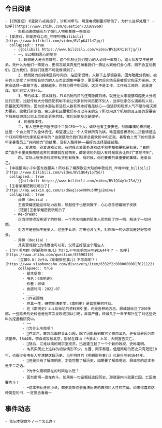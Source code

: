 ## 今日阅读
	- [《西游记》书里猪八戒挑担子，沙和尚牵马，可是电视剧里却颠倒了，为什么这样处理？ - 知乎](https://www.zhihu.com/question/33169969)
		- 影视动画改编会为了强化人物形象做一些改动
	- [爱游戏，别爱游戏公司_哔哩哔哩bilibili](https://www.bilibili.com/video/BV1pK411d7jq/)
	  collapsed:: true
		- {{bilibili https://www.bilibili.com/video/BV1pK411d7jq/}}
		- 一，ELO机制恶心的地方
		  1，玩家是人是会怠惰的，这个机制让我们努力的人必须一直努力，路人队友又不是兄弟，凭什么为他们一直努力，更何况如果真是兄弟看我们一直这么累他们会心疼，而不会互动我们，压力我们，那我们就更不可能做得到了。
		  2，然而努力的持续是有时间的，站起来很难，人躺下去却很容易，因为隐藏分机制，被带的人享受了环境后会努力的人反而比想象中要少，更显著的现实情况是被现实和压力带崩，大家会选择一直躺下去，越躺越多。你努力得不到回报，这又不是工作，工作有工资的，这是游戏，我们老实人凭什么。
		  3，节约成本，资本赚钱，ELO机制的目的还有隐藏目标，就是让大家能够跨越更大分段进行匹配，比起传统大分段匹配机制不会让玩家长时间匹配不到人，这样玩家怎么滴都有人玩，质量就无所谓的，因为资本那边有活跃人数有流水好看是核心——但活跃和玩家人气不是你每天努力更新，给我们新东西，在玩家社区跟我们多互动带来的么？所以用这个机制的真正目的是要省下钱来给游戏公司上层偷走更多的钱，我们玩家反正是傻子。
		  4，的傲慢本性。
		  二，有人把责任归咎于那个二货CEO一个人，诚然他有主要责任，然而事情的真相是，这是一个自上而下的全体责任，希望通过让一个人背掉所有的锅，难道魔兽世界的二货剧情是这个CEO闲暇时光拿笔记本写的？这就是欺负我们玩家总喜欢折中和迁就，暴雪自上而下的烂是多年来暴雪员工“共同努力”的结果，没有人跑得掉——最好的选择是提前跑。
		  三，爱游戏，别爱游戏公司。有时候连爱国外游戏选手和主播都要掂量掂量，“真的菜”选手卡里奥斯瞎喷远芳的事情就在前两天，薛定谔的外国人有时候就会让你们“意想不到”。
		  四，实际上很多游戏夹带私货也有很多，有时候，你们要做的最重要的事情，是爱自己。
	- [中德距离小于中国东西距离！所以有了横跨欧亚大陆的中欧班列_哔哩哔哩_bilibili](https://www.bilibili.com/video/BV1QG4y1o7Sd/)
	  collapsed:: true
		- {{bilibili https://www.bilibili.com/video/BV1QG4y1o7Sd/}}
	- [王者荣耀把我玩明白了](https://mp.weixin.qq.com/s/dGeqlaovXKMu5MMjp2mCvw)
	  collapsed:: true
		- 异恒（deciia）:
		  王者荣耀还能这样助力皮肤，想起侄子也是玩猴子，心心念念想着猴子皮肤
		- [链接]王者荣耀把我玩明白了
		- Re-dream:
		  正当你觉得没希望了的时候，一个萍水相逢的陌生人突然帮了你一把，解决了一切问题。
		- 对方不是爸妈不是亲人，过去不认识、将来也没关系，对你唯一的诉求就是好好写作业。
		- 异恒（deciia）:
		  其实更戏剧化的场景也可以有，父母正好是这个陌生人
	- [当年明月的《明朝那些事儿》为什么不写南明而只写到1644年？ - 知乎](https://www.zhihu.com/question/55590319)
		- [豆瓣9.0｜为什么《明朝那些事儿》不写南明？](https://www.xiaohongshu.com/discovery/item/6332f2c00000000017021122)
		  collapsed:: true
			- 基本信息：
			- 书名：《南明史》
			- 作者：顾诚
			- 出版时间：2022-07
			- ____
			- 🤔️作者顾城
			- 终其一生，研究明清史学，《南明史》是其重要的作品。
			- 在《南明史》zui后标记的资料索引里，光是各种地方志，顾诚就标注了200多部，一些珍贵的史料也是他首次发现或加以引用，非常严谨，顾诚几乎一辈子都扑在了对这些史料的挖掘和研究中。
			- ——
			- 🤔️为什么写南明？
			- 🔗在北京，故宫后面的景山公园，除了因能看到故宫全貌而出名，还有就是因为崇祯皇帝。1644年，李自成攻破北京，崇祯在煤山（今景山）上吊，大明宣告灭亡。
			- 🔖随后，江淮以南的明宗室成员，迅速建立起了一个个新的政权，史称南明。
			- 🗞其实历史上这样的相似情形不少，东晋、南宋都是。但是南明的历史只有短短18年，也很少有书有人写清楚这段历史。当年明月的《明朝那些事儿》也是只写到1644年。
			- 📜但是只有了解南明史，才能完整了解历史，如果要了解南明史，顾诚写的这本书是不二之选。
			- ❓为什么南明存在的时间这么短？
			- 因为南明一直在内斗，如果用一句话概括这段历史，那就是内斗就要亡国，亡国也要内斗！
			- ➡️这本书比任何小说，都更能帮你去看清历史的真相和人性的荒诞。如果你喜欢这种类型的书，一定要去看看～
## 事件动态
	- 笔记本键盘坏了一个怎么办？